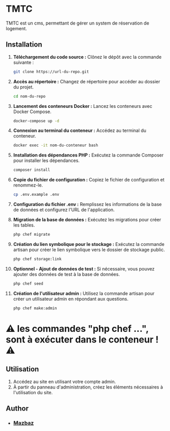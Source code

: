 # TMTC

TMTC est un cms, permettant de gérer un system de réservation de logement.

## Installation

1. **Téléchargement du code source :** Clônez le dépôt avec la commande suivante :
   ```bash
   git clone https://url-du-repo.git
   ```

2. **Accès au répertoire :** Changez de répertoire pour accéder au dossier du projet.
   ```bash
   cd nom-du-repo
   ```

3. **Lancement des conteneurs Docker :** Lancez les conteneurs avec Docker Compose.
   ```bash
   docker-compose up -d
   ```

4. **Connexion au terminal du conteneur :** Accédez au terminal du conteneur.
   ```bash
   docker exec -it nom-du-conteneur bash
   ```

5. **Installation des dépendances PHP :** Exécutez la commande Composer pour installer les dépendances.
   ```bash
   composer install
   ```

6. **Copie du fichier de configuration :** Copiez le fichier de configuration et renommez-le.
   ```bash
   cp .env.example .env
   ```

7. **Configuration du fichier .env :** Remplissez les informations de la base de données et configurez l'URL de l'application.

8. **Migration de la base de données :** Exécutez les migrations pour créer les tables.
   ```bash
   php chef migrate
   ```

9. **Création du lien symbolique pour le stockage :** Exécutez la commande artisan pour créer le lien symbolique vers le dossier de stockage public.
   ```bash
   php chef storage:link
   ```

10. **Optionnel - Ajout de données de test :** Si nécessaire, vous pouvez ajouter des données de test à la base de données.
    ```bash
    php chef seed
    ```

11. **Création de l'utilisateur admin :** Utilisez la commande artisan pour créer un utilisateur admin en répondant aux questions.
    ```bash
    php chef make:admin
    ```

# ⚠️ les commandes "php chef ...",  sont à exécuter dans le conteneur ! ⚠️

## Utilisation

1. Accédez au site en utilisant votre compte admin.
2. À partir du panneau d'administration, créez les éléments nécessaires à l'utilisation du site.

## Author
- ### [Mazbaz](https://github.com/MazBazDev)

